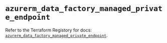 # `azurerm_data_factory_managed_private_endpoint`

Refer to the Terraform Registory for docs: [`azurerm_data_factory_managed_private_endpoint`](https://www.terraform.io/docs/providers/azurerm/r/data_factory_managed_private_endpoint).
